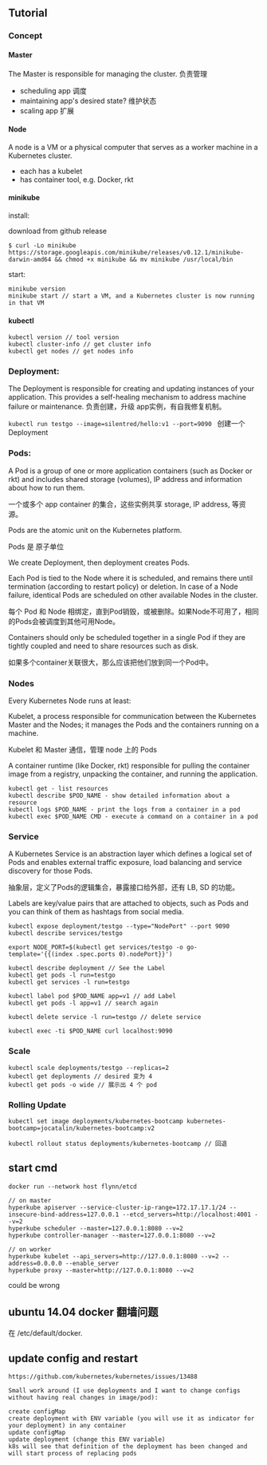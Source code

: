 ## Tutorial

### Concept

#### Master

The Master is responsible for managing the cluster. 负责管理
- scheduling app 调度
- maintaining app's desired state? 维护状态
- scaling app 扩展

#### Node

A node is a VM or a physical computer that serves as a worker machine in a Kubernetes cluster. 
- each has a kubelet
- has container tool, e.g. Docker, rkt

#### minikube

install:

download from github release
```
$ curl -Lo minikube https://storage.googleapis.com/minikube/releases/v0.12.1/minikube-darwin-amd64 && chmod +x minikube && mv minikube /usr/local/bin
```
start:
```
minikube version
minikube start // start a VM, and a Kubernetes cluster is now running in that VM
```
#### kubectl

```
kubectl version // tool version
kubectl cluster-info // get cluster info
kubectl get nodes // get nodes info
```

### Deployment:

The Deployment is responsible for creating and updating instances of your application.
This provides a self-healing mechanism to address machine failure or maintenance. 
负责创建，升级 app实例，有自我修复机制。

`kubectl run testgo --image=silentred/hello:v1 --port=9090 `
创建一个 Deployment

### Pods:

A Pod is a group of one or more application containers (such as Docker or rkt) and includes shared storage (volumes), IP address and information about how to run them. 

一个或多个 app container 的集合，这些实例共享 storage, IP address, 等资源。

Pods are the atomic unit on the Kubernetes platform.  

Pods 是 原子单位

We create Deployment, then deployment creates Pods. 

Each Pod is tied to the Node where it is scheduled, and remains there until termination (according to restart policy) or deletion. In case of a Node failure, identical Pods are scheduled on other available Nodes in the cluster.

每个 Pod 和 Node 相绑定，直到Pod销毁，或被删除。如果Node不可用了，相同的Pods会被调度到其他可用Node。

Containers should only be scheduled together in a single Pod if they are tightly coupled and need to share resources such as disk.

如果多个container关联很大，那么应该把他们放到同一个Pod中。

### Nodes

Every Kubernetes Node runs at least:

Kubelet, a process responsible for communication between the Kubernetes Master and the Nodes; it manages the Pods and the containers running on a machine.

Kubelet 和 Master 通信，管理 node 上的 Pods

A container runtime (like Docker, rkt) responsible for pulling the container image from a registry, unpacking the container, and running the application.

```
kubectl get - list resources
kubectl describe $POD_NAME - show detailed information about a resource
kubectl logs $POD_NAME - print the logs from a container in a pod
kubectl exec $POD_NAME CMD - execute a command on a container in a pod
```

### Service

A Kubernetes Service is an abstraction layer which defines a logical set of Pods and enables external traffic exposure, load balancing and service discovery for those Pods.

抽象层，定义了Pods的逻辑集合，暴露接口给外部，还有 LB, SD 的功能。

Labels are key/value pairs that are attached to objects, such as Pods and you can think of them as hashtags from social media.

```
kubectl expose deployment/testgo --type="NodePort" --port 9090
kubectl describe services/testgo

export NODE_PORT=$(kubectl get services/testgo -o go-template='{{(index .spec.ports 0).nodePort}}')

kubectl describe deployment // See the Label
kubectl get pods -l run=testgo
kubectl get services -l run=testgo

kubectl label pod $POD_NAME app=v1 // add Label
kubectl get pods -l app=v1 // search again

kubectl delete service -l run=testgo // delete service

kubectl exec -ti $POD_NAME curl localhost:9090
```

### Scale

```
kubectl scale deployments/testgo --replicas=2
kubectl get deployments // desired 变为 4
kubectl get pods -o wide // 展示出 4 个 pod
```

### Rolling Update

```
kubectl set image deployments/kubernetes-bootcamp kubernetes-bootcamp=jocatalin/kubernetes-bootcamp:v2 

kubectl rollout status deployments/kubernetes-bootcamp // 回退
```

## start cmd

```
docker run --network host flynn/etcd

// on master
hyperkube apiserver --service-cluster-ip-range=172.17.17.1/24 --insecure-bind-address=127.0.0.1 --etcd_servers=http://localhost:4001 --v=2
hyperkube scheduler --master=127.0.0.1:8080 --v=2
hyperkube controller-manager --master=127.0.0.1:8080 --v=2

// on worker
hyperkube kubelet --api_servers=http://127.0.0.1:8080 --v=2 --address=0.0.0.0 --enable_server
hyperkube proxy --master=http://127.0.0.1:8080 --v=2

```

could be wrong

## ubuntu 14.04 docker 翻墙问题

在 /etc/default/docker.



## update config and restart 

```
https://github.com/kubernetes/kubernetes/issues/13488

Small work around (I use deployments and I want to change configs without having real changes in image/pod):

create configMap
create deployment with ENV variable (you will use it as indicator for your deployment) in any container
update configMap
update deployment (change this ENV variable)
k8s will see that definition of the deployment has been changed and will start process of replacing pods
```